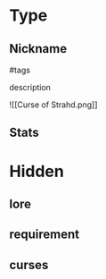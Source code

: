 # Type

## Nickname
#tags

description

![[Curse of Strahd.png]]

## Stats

# Hidden

## lore

## requirement

## curses
